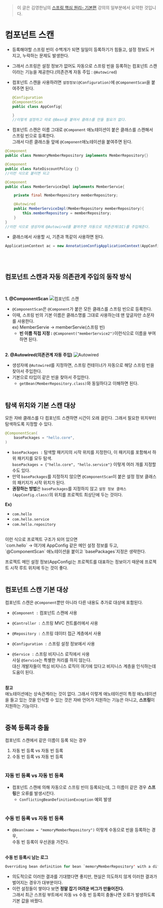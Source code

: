 > 이 글은 김영한님의 [스프링 핵심 원리- 기본편](https://www.inflearn.com/course/%EC%8A%A4%ED%94%84%EB%A7%81-%ED%95%B5%EC%8B%AC-%EC%9B%90%EB%A6%AC-%EA%B8%B0%EB%B3%B8%ED%8E%B8/dashboard) 강의의 일부분에서 요약한 것입니다.

# 컴포넌트 스캔
- 등록해야할 스프링 빈이 수백개가 되면 일일이 등록하기가 힘들고, 설정 정보도 커지고, 누락하는 문제도 발생한다.

- 그래서 스프링은 설정 정보가 없어도 자동으로 스프링 빈을 등록하는 컴포넌트 스캔이라는 기능을 제공한다.(의존관계 자동 주입 : `@Autowired`)

- 컴포넌트 스캔을 사용하려면 `설정정보(@Configuration)`에 `@ComponentScan`을 붙여주면 된다.

    ```java
    @Configuration
    @ComponentScan
    public class AppConfig{

    }
    //이렇게 설정하고 따로 @Bean을 붙여서 클래스를 만들 필요가 없다.
    ```

- 컴포넌트 스캔은 이름 그대로 `@Component` 애노테이션이 붙은 클래스를 스캔해서 스프링 빈으로 등록한다.</br>
그래서 다른 클래스들 앞에 `@Component`애노테이션을 붙여주면 된다.
```java
@Component
public class MemmoryMemberRepository implements MemberRepository{}

@Component
public class RateDiscountPolicy {}
//이런 식으로 붙이면 되고

@Component
public class MemberServiceImpl implements MemberServie{

    private final MemberRepository memberRepository;

    @Autowired
    public MemberServiceImpl(MemberRepository memberRepository){
        this.memberRepository = memberRepository;
    }
}
//이런 식으로 생성자에 @Autowired를 붙여주면 자동으로 의존관계(DI)를 주입해준다.
```
- 클래스에서 사용할 시, 기존과 똑같이 사용하면 된다.
```java
ApplicationContext ac = new AnnotationConfigApplicationContext(AppConfig.class);
```
</br></br>

## 컴포넌트 스캔과 자동 의존관계 주입의 동작 방식
</br>

**1. @ComponentScan**
![컴포넌트 스캔](https://user-images.githubusercontent.com/84119178/156881927-7ff780ca-662c-4091-aafe-d67e531b94a9.png)
- `@ComponentScan`은 `@Component`가 붙은 모든 클래스를 스프링 빈으로 등록한다.
- 이때, 스프링 빈의 기본 이름은 클래스명를 그대로 사용하는데 맨 앞글자만 소문자를 사용한다.</br>
ex) MemberServie -> memberServie(스프링 빈)
    - **빈 이름 직접 지정 :** `@Component("memberService2")`이런식으로 이름을 부여하면 된다.
</br></br>

**2. @Autowired(의존관계 자동 주입)**
![Autowired](https://user-images.githubusercontent.com/84119178/156881982-3aa9a0b3-d008-47cd-8132-69e1e90ab0d6.png)
- 생성자에 `@Autowired`를 지정하면, 스프링 컨테이너가 자동으로 해당 스프링 빈을 찾아서 주입한다.
- 기본으로 타입이 같은 빈을 찾아서 주입한다.
    - `getBean(MemberRepository.class)`와 동일하다고 이해하면 된다.
</br></br>

## 탐색 위치와 기본 스캔 대상
모든 자바 클래스를 다 컴포넌트 스캔하면 시간이 오래 걸린다. 그래서 필요한 위치부터 탐색하도록 지정할 수 있다.</br>
```java
@ComponentScan(
    basePackages = "hello.core",
)
```
- `basePackages :` 탐색할 패키지의 시작 위치를 지정한다, 이 패키지를 포함해서 하위 패키지를 모두 탐색.</br>
    `basePackages = {"hello.core", "hello.service"}` 이렇게 여러 개를 지정할 수도 있다.
- 만약 `basePackages`를 지정하지 않으면 `@ComponentScan`이 붙은 설정 정보 클래스의 패키지가 시작 위치가 된다.
- **권장하는 방법**은 `basePackages`를 지정하지 않고 `설정 정보 클래스(AppConfig.class)`의 위치를 프로젝트 최상단에 두는 것이다.</br>

**Ex)**
- `com.hello`
- `com.hello.service`
- `com.hello.repository`
</br>
이런 식으로 프로젝트 구조가 되어 있으면</br>
`com.hello` -> 여기에 AppConfig 같은 메인 설정 정보를 두고, `@ComponentScan` 애노테이션을 붙이고 `basePackages`지정은 생략한다.</br>

프로젝트 메인 설정 정보(AppConfig)는 프로젝트를 대표하는 정보이기 때문에 프로젝트 시작 루트 위치에 두는 것이 좋다.</br></br>

## 컴포넌트 스캔 기본 대상
컴포넌트 스캔은 `@Component`뿐만 아니라 다른 내용도 추가로 대상에 포함된다.
- `@Component :` 컴포넌트 스캔에 사용

- `@Controller :` 스프링 MVC 컨트롤러에서 사용

- `@Repository :` 스프링 데이터 접근 계층에서 사용

- `@Configuration :` 스프링 설정 정보에서 사용

- `@Service :` 스프링 비지니스 로직에서 사용</br>
사실 `@Service`는 특별한 처리를 하지 않는다.</br>
대신 개발자들이 핵심 비지니스 로직이 여기에 있다고 비지니스 계층을 인식하는데 도움이 된다.
</br></br>

**참고**</br>
애노테이션에는 상속관계라는 것이 없다. 그래서 이렇게 애노테이션이 특정 애노테이션을 들고 있는 것을 인식할 수 있는 것은 자바 언어가 지원하는 기능은 아니고, **스프링**이 지원하는 기능이다.
</br></br>

## 중복 등록과 충돌
컴포넌트 스캔에서 같은 이름이 등록 되는 경우
1. 자동 빈 등록 vs 자동 빈 등록
2. 수동 빈 등록 vs 자동 빈 등록
</br></br>

### **자동 빈 등록 vs 자동 빈 등록**
- 컴포넌트 스캔에 의해 자동으로 스프링 빈이 등록되는데, 그 이름이 같은 경우 **스프링**은 오류를 발생시킨다.
    - `ConflictingBeanDefinitionException` 예외 발생
</br></br>

### **수동 빈 등록 vs 자동 빈 등록**
- `@Bean(name = "memoryMemberRepository")` 이렇게 수동으로 빈을 등록하는 경우,</br>
수동 빈 등록이 우선권을 가진다.
</br></br>

**수동 빈 등록시 남는 로그**
```java
Overriding bean definition for bean `memoryMemberRepository' with a different definition: replacing
```
- 의도적으로 이러한 결과를 기대했다면 좋지만, 현실은 의도하지 않게 이러한 결과가 벌어지는 경우가 대부분이다.
- 이런 설정들이 쌓이다 보면 **정말 잡기 어려운 버그가 만들어진다.**</br>
그래서 최근 스프링 부트에서 자동 vs 수동 빈 등록이 충돌나면 오류가 발생하도록 기본 값을 바꿨다.
